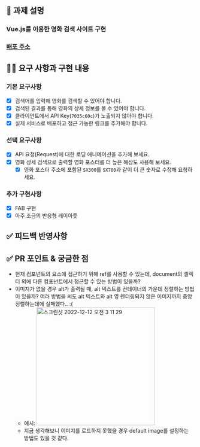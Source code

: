 ## 📌 과제 설명 <!-- 어떤 걸 만들었는지 대략적으로 설명해주세요 -->

### Vue.js를 이용한 영화 검색 사이트 구현
### [배포 주소](https://ryu-movie-search.vercel.app/)

## 👩‍💻 요구 사항과 구현 내용 <!-- 기능을 Commit 별로 잘개 쪼개고, Commit 별로 설명해주세요 -->
### 기본 요구사항
- [x] 검색어를 입력해 영화를 검색할 수 있어야 합니다.
- [x] 검색된 결과를 통해 영화의 상세 정보를 볼 수 있어야 합니다.
- [x] 클라이언트에서 API Key(`7035c60c`)가 노출되지 않아야 합니다.
- [x] 실제 서비스로 배포하고 접근 가능한 링크를 추가해야 합니다.

### 선택 요구사항

- [x] API 요청(Request)에 대한 로딩 애니메이션을 추가해 보세요.
- [x] 영화 상세 검색으로 출력할 영화 포스터를 더 높은 해상도 사용해 보세요.
  - [x] 영화 포스터 주소에 포함된 `SX300`를 `SX700`과 같이 더 큰 숫자로 수정해 요청하세요.

### 추가 구현사항
- [x] FAB 구현
- [x] 아주 조금의 반응형 레이아웃 

## ✅ 피드백 반영사항  <!-- 지난 코드리뷰에서 고친 사항을 적어주세요. 재PR 시에만 사용해 주세요! (재PR 아닌 경우 삭제) -->

## ✅ PR 포인트 & 궁금한 점 <!-- 리뷰어 분들이 집중적으로 보셨으면 하는 내용을 적어주세요 -->
- 현재 컴포넌트의 요소에 접근하기 위해 ref를 사용할 수 있는데, document의 셀렉터 외에 다른 컴포넌트에서 접근할 수 있는 방법이 있을까?
- 이미지가 없을 경우 alt가 출력될 때, alt 텍스트를 컨테이너의 가운데 정렬하는 방법이 있을까? 여러 방법을 써도 alt 텍스트와 alt 옆 렌더링되지 않은 이미지까지 중앙 정렬하는데에 실패했다.. :(
  -  예시: <img width="315" alt="스크린샷 2022-12-12 오전 3 11 29" src="https://user-images.githubusercontent.com/34560965/206921079-eb004ab0-7c40-40bb-8291-c741fc8b46b6.png">
  - 지금 생각해보니 이미지를 로드하지 못했을 경우 default image를 설정하는 방법도 있을 것 같다.

